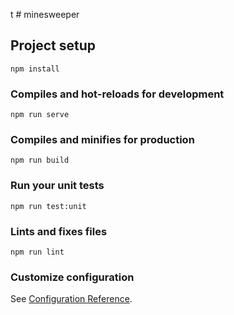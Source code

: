 t # minesweeper

## Project setup
```
npm install
```

### Compiles and hot-reloads for development
```
npm run serve
```

### Compiles and minifies for production
```
npm run build
```

### Run your unit tests
```u
npm run test:unit
```

### Lints and fixes files
```
npm run lint
```

### Customize configuration
See [Configuration Reference](https://cli.vuejs.org/config/).
